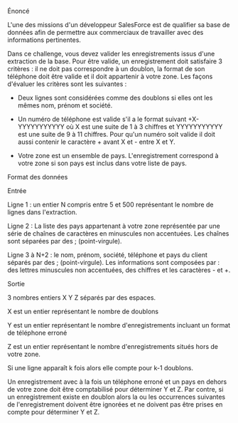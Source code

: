 Énoncé





L'une des missions d'un développeur SalesForce est de qualifier sa base de données afin de permettre aux commerciaux de travailler avec des informations pertinentes.

Dans ce challenge, vous devez valider les enregistrements issus d'une extraction de la base. Pour être valide, un enregistrement doit satisfaire 3 critères : il ne doit pas correspondre à un doublon, la format de son téléphone doit être valide et il doit appartenir à votre zone. Les façons d'évaluer les critères sont les suivantes :
- Deux lignes sont considérées comme des doublons si elles ont les mêmes nom, prénom et société.

- Un numéro de téléphone est valide s'il a le format suivant +X-YYYYYYYYYYY où X est une suite de 1 à 3 chiffres et YYYYYYYYYYY est une suite de 9 à 11 chiffres. Pour qu'un numéro soit valide il doit aussi contenir le caractère + avant X et - entre X et Y.

- Votre zone est un ensemble de pays. L'enregistrement correspond à votre zone si son pays est inclus dans votre liste de pays.




Format des données



Entrée



Ligne 1 : un entier N compris entre 5 et 500 représentant le nombre de lignes dans l'extraction.

Ligne 2 : La liste des pays appartenant à votre zone représentée par une série de chaînes de caractères en minuscules non accentuées. Les chaînes sont séparées par des ; (point-virgule).

Ligne 3 à N+2 : le nom, prénom, société, téléphone et pays du client séparés par des ; (point-virgule). Les informations sont composées par : des lettres minuscules non accentuées, des chiffres et les caractères - et +. 



Sortie



3 nombres entiers X Y Z séparés par des espaces.

X est un entier représentant le nombre de doublons

Y est un entier représentant le nombre d'enregistrements incluant un format de téléphone erroné 

Z est un entier représentant le nombre d'enregistrements situés hors de votre zone.



Si une ligne apparaît k fois alors elle compte pour k-1 doublons.



Un enregistrement avec à la fois un téléphone erroné et un pays en dehors de votre zone doit être comptabilisé pour déterminer Y et Z. Par contre, si un enregistrement existe en doublon alors la ou les occurrences suivantes de l'enregistrement doivent être ignorées et ne doivent pas être prises en compte pour déterminer Y et Z.
